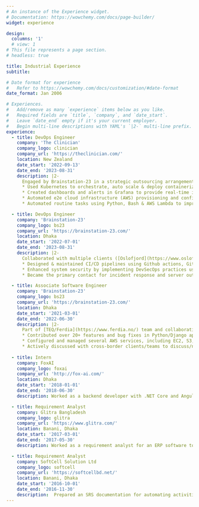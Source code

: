 ```yaml
---
# An instance of the Experience widget.
# Documentation: https://wowchemy.com/docs/page-builder/
widget: experience

design:
  columns: '1'
  # view: 1
# This file represents a page section.
# headless: true

title: Industrial Experience
subtitle:

# Date format for experience
#   Refer to https://wowchemy.com/docs/customization/#date-format
date_format: Jan 2006

# Experiences.
#   Add/remove as many `experience` items below as you like.
#   Required fields are `title`, `company`, and `date_start`.
#   Leave `date_end` empty if it's your current employer.
#   Begin multi-line descriptions with YAML's `|2-` multi-line prefix.
experience:
  - title: DevOps Engineer
    company: 'The Clinician'
    company_logo: clinician
    company_url: 'https://theclinician.com/'
    location: New Zealand
    date_start: '2022-09-13'
    date_end: '2023-08-31'
    description: |2-
      Engaged by Brainstation-23 in a strategic outsourcing arrangement to contribute to The Clinician's DevOps team. Key responsibilities-
      * Used Kubernetes to orchestrate, auto scale & deploy containerized apps in enterprise-level microservices in over 20+ clusters.
      * Created dashboards and alerts in Grafana to provide real-time insights into application health to enhance proactive identification and resolution of issues.
      * Automated e2e cloud infrastructure (AWS) provisioning and config management using Terraform, fully eliminating manual operations, ensuring consistent deployment across environments
      * Automated routine tasks using Python, Bash & AWS Lambda to improve operational efficiency

  - title: DevOps Engineer
    company: 'Brainstation-23'
    company_logo: bs23
    company_url: 'https://brainstation-23.com/'
    location: Dhaka
    date_start: '2022-07-01'
    date_end: '2023-08-31'
    description: |2-
      Collaborated with multiple clients ([Oslofjord](https://www.oslofjorden.org/), [Persomic](https://persomic.com/), [Fitsomnia](https://fitsomnia.com/), Kortfilm) for their DevOps needs. Key responsibilities-
      * Designed & maintained CI/CD pipelines using Github actions, GitLab CI/CD & Azure DevOps for reproducible builds across development, testing, and production environments.
      * Enhanced system security by implementing DevSecOps practices using tools like Sonarqube & trivy
      * Became the primary contact for incident response and server outage mitigation in the team.

  - title: Associate Software Engineer
    company: 'Brainstation-23'
    company_logo: bs23
    company_url: 'https://brainstation-23.com/'
    location: Dhaka
    date_start: '2021-03-01'
    date_end: '2022-06-30'
    description: |2-
      Part of [TEQ/Ferdia](https://www.ferdia.no/) team and collaborating with many other teams. Key responsbilities-
      * Contributed over 20+ features and bug fixes in Python/Django applications.
      * Configured and managed several AWS services, including EC2, S3, RDS, Lambda, VPC, IAM, EKS.
      * Actively discussed with cross-border clients/teams to discuss/negotiate project functionalities.
        
  - title: Intern
    company: FoxAI
    company_logo: foxai
    company_url: 'http://fox-ai.com/'
    location: Dhaka
    date_start: '2018-01-01'
    date_end: '2018-06-30'
    description: Worked as a backend developer with .NET Core and Angular. Developed a chatbot creation platform for Facebook pages.

  - title: Requirement Analyst
    company: Glitra Bangladesh
    company_logo: glitra
    company_url: 'https://www.glitra.com/'
    location: Banani, Dhaka
    date_start: '2017-03-01'
    date_end: '2017-05-30'
    description: Worked as a requirement analyst for an ERP software to be developed for the Department of Military Lands & Cantonments, Mirpur DOHS, Dhaka Bangladesh.

  - title: Requirement Analyst
    company: SoftCell Solution Ltd
    company_logo: softcell
    company_url: 'https://softcellbd.net/'
    location: Banani, Dhaka
    date_start: '2016-10-01'
    date_end: '2016-11-30'
    description:  Prepared an SRS documentation for automating activities of the Law firm- The Legal Sanctuary,  Bijoynagar, Dhaka, Bangladesh.
---
```

